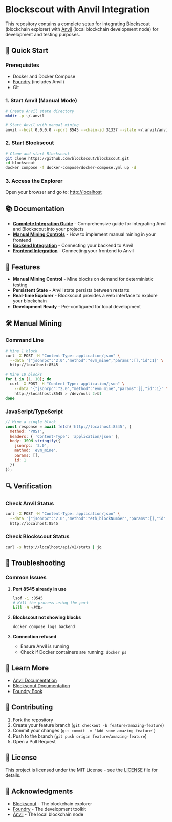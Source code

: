 # Blockscout with Anvil Integration

This repository contains a complete setup for integrating [Blockscout](https://github.com/blockscout/blockscout) (blockchain explorer) with [Anvil](https://book.getfoundry.sh/anvil/) (local blockchain development node) for development and testing purposes.

## 🚀 Quick Start

### Prerequisites

- Docker and Docker Compose
- [Foundry](https://book.getfoundry.sh/getting-started/installation) (includes Anvil)
- Git

### 1. Start Anvil (Manual Mode)

```bash
# Create Anvil state directory
mkdir -p ~/.anvil

# Start Anvil with manual mining
anvil --host 0.0.0.0 --port 8545 --chain-id 31337 --state ~/.anvil/anvilBlockchainState.json
```

### 2. Start Blockscout

```bash
# Clone and start Blockscout
git clone https://github.com/blockscout/blockscout.git
cd blockscout
docker compose -f docker-compose/docker-compose.yml up -d
```

### 3. Access the Explorer

Open your browser and go to: [http://localhost](http://localhost)

## 📚 Documentation

- **[Complete Integration Guide](ANVIL_INTEGRATION_GUIDE.md)** - Comprehensive guide for integrating Anvil and Blockscout into your projects
- **[Manual Mining Controls](ANVIL_INTEGRATION_GUIDE.md#manual-mining-controls)** - How to implement manual mining in your frontend
- **[Backend Integration](ANVIL_INTEGRATION_GUIDE.md#backend-integration)** - Connecting your backend to Anvil
- **[Frontend Integration](ANVIL_INTEGRATION_GUIDE.md#frontend-integration)** - Connecting your frontend to Anvil

## 🔧 Features

- **Manual Mining Control** - Mine blocks on demand for deterministic testing
- **Persistent State** - Anvil state persists between restarts
- **Real-time Explorer** - Blockscout provides a web interface to explore your blockchain
- **Development Ready** - Pre-configured for local development

## 🛠️ Manual Mining

### Command Line

```bash
# Mine 1 block
curl -X POST -H "Content-Type: application/json" \
  --data '{"jsonrpc":"2.0","method":"evm_mine","params":[],"id":1}' \
  http://localhost:8545

# Mine 10 blocks
for i in {1..10}; do
  curl -X POST -H "Content-Type: application/json" \
    --data '{"jsonrpc":"2.0","method":"evm_mine","params":[],"id":1}' \
    http://localhost:8545 > /dev/null 2>&1
done
```

### JavaScript/TypeScript

```javascript
// Mine a single block
const response = await fetch('http://localhost:8545', {
  method: 'POST',
  headers: { 'Content-Type': 'application/json' },
  body: JSON.stringify({
    jsonrpc: '2.0',
    method: 'evm_mine',
    params: [],
    id: 1
  })
});
```

## 🔍 Verification

### Check Anvil Status

```bash
curl -X POST -H "Content-Type: application/json" \
  --data '{"jsonrpc":"2.0","method":"eth_blockNumber","params":[],"id":1}' \
  http://localhost:8545
```

### Check Blockscout Status

```bash
curl -s http://localhost/api/v2/stats | jq
```

## 🐛 Troubleshooting

### Common Issues

1. **Port 8545 already in use**
   ```bash
   lsof -i :8545
   # Kill the process using the port
   kill -9 <PID>
   ```

2. **Blockscout not showing blocks**
   ```bash
   docker compose logs backend
   ```

3. **Connection refused**
   - Ensure Anvil is running
   - Check if Docker containers are running: `docker ps`

## 📖 Learn More

- [Anvil Documentation](https://book.getfoundry.sh/anvil/)
- [Blockscout Documentation](https://docs.blockscout.com/)
- [Foundry Book](https://book.getfoundry.sh/)

## 🤝 Contributing

1. Fork the repository
2. Create your feature branch (`git checkout -b feature/amazing-feature`)
3. Commit your changes (`git commit -m 'Add some amazing feature'`)
4. Push to the branch (`git push origin feature/amazing-feature`)
5. Open a Pull Request

## 📄 License

This project is licensed under the MIT License - see the [LICENSE](LICENSE) file for details.

## 🙏 Acknowledgments

- [Blockscout](https://github.com/blockscout/blockscout) - The blockchain explorer
- [Foundry](https://github.com/foundry-rs/foundry) - The development toolkit
- [Anvil](https://book.getfoundry.sh/anvil/) - The local blockchain node